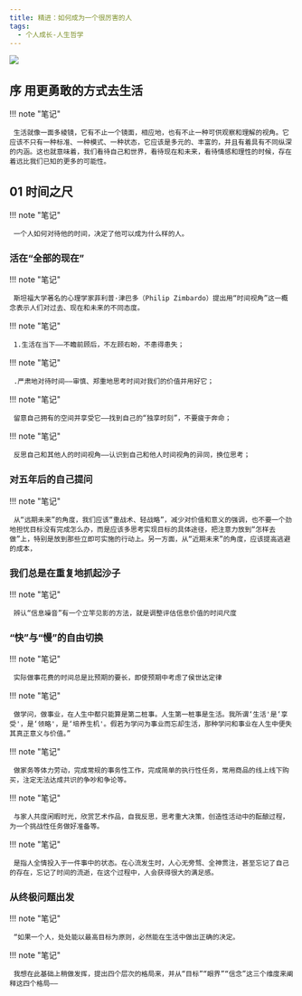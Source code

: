 ```yaml
---
title: 精进：如何成为一个很厉害的人
tags:
  - 个人成长-人生哲学
---
```


![](https://cdn.weread.qq.com/weread/cover/43/YueWen_825435/t7_YueWen_825435.jpg)


## 序 用更勇敢的方式去生活




!!! note "笔记"

	 生活就像一面多棱镜，它有不止一个镜面，相应地，也有不止一种可供观察和理解的视角。它应该不只有一种标准、一种模式、一种状态，它应该是多元的、丰富的，并且有着具有不同纵深的内涵。这也就意味着，我们看待自己和世界，看待现在和未来，看待情感和理性的时候，存在着远比我们已知的更多的可能性。
 


## 01 时间之尺




!!! note "笔记"

	 一个人如何对待他的时间，决定了他可以成为什么样的人。
 


### 活在“全部的现在”




!!! note "笔记"

	 斯坦福大学著名的心理学家菲利普·津巴多（Philip Zimbardo）提出用“时间视角”这一概念表示人们对过去、现在和未来的不同态度。 


!!! note "笔记"

	 1.生活在当下——不瞻前顾后，不左顾右盼，不患得患失；
 


!!! note "笔记"

	 .严肃地对待时间——审慎、郑重地思考时间对我们的价值并用好它；
 


!!! note "笔记"

	 留意自己拥有的空间并享受它——找到自己的“独享时刻”，不要疲于奔命；
 


!!! note "笔记"

	 反思自己和其他人的时间视角——认识到自己和他人时间视角的异同，换位思考；
 


### 对五年后的自己提问




!!! note "笔记"

	 从“远期未来”的角度，我们应该“重战术、轻战略”，减少对价值和意义的强调，也不要一个劲地担忧目标没有完成怎么办，而是应该多思考实现目标的具体途径，把注意力放到“怎样去做”上，特别是放到那些立即可实施的行动上。另一方面，从“近期未来”的角度，应该提高逃避的成本， 


### 我们总是在重复地抓起沙子




!!! note "笔记"

	 辨认“信息噪音”有一个立竿见影的方法，就是调整评估信息价值的时间尺度 


### “快”与“慢”的自由切换




!!! note "笔记"

	 实际做事花费的时间总是比预期的要长，即使预期中考虑了侯世达定律 


!!! note "笔记"

	 做学问，做事业，在人生中都只能算是第二桩事。人生第一桩事是生活。我所谓‘生活'是‘享受'，是‘领略'，是‘培养生机'。假若为学问为事业而忘却生活，那种学问和事业在人生中便失其真正意义与价值。” 


!!! note "笔记"

	 做家务等体力劳动，完成常规的事务性工作，完成简单的执行性任务，常用商品的线上线下购买，注定无法达成共识的争吵和争论等。
 


!!! note "笔记"

	 与家人共度闲暇时光，欣赏艺术作品，自我反思，思考重大决策，创造性活动中的酝酿过程，为一个挑战性任务做好准备等。
 


!!! note "笔记"

	 是指人全情投入于一件事中的状态。在心流发生时，人心无旁骛、全神贯注，甚至忘记了自己的存在，忘记了时间的流逝，在这个过程中，人会获得很大的满足感。 


### 从终极问题出发




!!! note "笔记"

	 “如果一个人，处处能以最高目标为原则，必然能在生活中做出正确的决定。 


!!! note "笔记"

	 我想在此基础上稍做发挥，提出四个层次的格局来，并从“目标”“眼界”“信念”这三个维度来阐释这四个格局——
 

